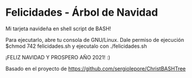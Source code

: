 # Felicidades - Árbol de Navidad

Mi tarjeta navideña en shell script de BASH!

Para ejecutarlo, abre tu consola de GNU/Linux. Dale permiso de ejecución $chmod 742 felicidades.sh y ejecutalo con ./felicidades.sh

¡FELIZ NAVIDAD Y PROSPERO AÑO 2021! :)

Basado en el proyecto de https://github.com/sergiolepore/ChristBASHTree



